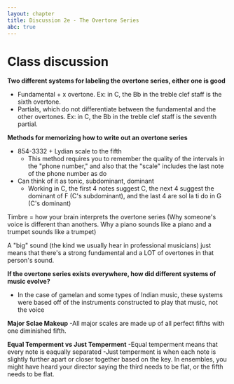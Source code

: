 ```yaml
---
layout: chapter
title: Discussion 2e - The Overtone Series
abc: true
---
```


# Class discussion

**Two different systems for labeling the overtone series, either one is good**
- Fundamental + x overtone. Ex: in C, the Bb in the treble clef staff is the sixth overtone.
- Partials, which do not differentiate between the fundamental and the other overtones. Ex: in C, the Bb in the treble clef staff is the seventh partial.

**Methods for memorizing how to write out an overtone series**
- 854-3332 + Lydian scale to the fifth
  - This method requires you to remember the quality of the intervals in the "phone number," and also that the "scale" includes the last note of the phone number as do
- Can think of it as tonic, subdominant, dominant
  - Working in C, the first 4 notes suggest C, the next 4 suggest the dominant of F (C's subdominant), and the last 4 are sol la ti do in G (C's dominant)

Timbre = how your brain interprets the overtone series (Why someone's voice is different than anothers. Why a piano sounds like a piano and a trumpet sounds like a trumpet)

A "big" sound (the kind we usually hear in professional musicians) just means that there's a strong fundamental and a LOT of overtones in that person's sound.

**If the overtone series exists everywhere, how did different systems of music evolve?**
- In the case of gamelan and some types of Indian music, these systems were based off of the instruments constructed to play that music, not the voice

**Major Sclae Makeup**
-All major scales are made up of all perfect fifths with one diminished fifth. 

**Equal Temperment vs Just Temperment**
-Equal temperment means that every note is eaqually separated
-Just temperment is when each note is slightly further apart or closer together based on the key. In ensembles, you might have heard your director saying the third needs to be flat, or the fifth needs to be flat. 
